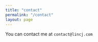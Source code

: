 ```yaml
---
title: "contact"
permalink: "/contact"
layout: page
---
```


You can contact me at `contact@lincj.com`